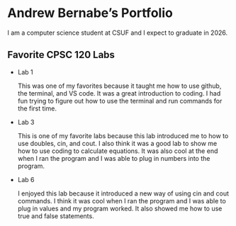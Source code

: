 # Andrew Bernabe’s Portfolio 

I am a computer science student at CSUF and I expect to graduate in 2026. 

## Favorite CPSC 120 Labs

* Lab 1

  This was one of my favorites because it taught me how to use github, the terminal, and VS code. It was a great introduction to coding. I had fun trying to figure out how to use the terminal and run commands for the first time. 

* Lab 3

  This is one of my favorite labs because this lab introduced me to how to use doubles, cin, and cout. I also think it was a good lab to show me how to use coding to calculate equations. It was also cool at the end when I ran the program and I was able to plug in numbers into the program. 

* Lab 6

  I enjoyed this lab because it introduced a new way of using cin and cout commands. I think it was cool when I ran the program and I was able to plug in values and my program worked. It also showed me how to use true and false statements. 


